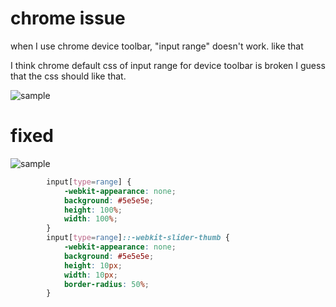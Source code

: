# chrome issue

when I use chrome device toolbar, "input range" doesn't work.
like that


I think chrome default css of input range for device toolbar is broken
I guess that the css should like that.

![sample](./problem.gif)


# fixed
![sample](./solved.gif)



```css
        input[type=range] {
            -webkit-appearance: none;
            background: #5e5e5e;
            height: 100%;
            width: 100%;
        }
        input[type=range]::-webkit-slider-thumb {
            -webkit-appearance: none;
            background: #5e5e5e;
            height: 10px;
            width: 10px;
            border-radius: 50%;
        }
```